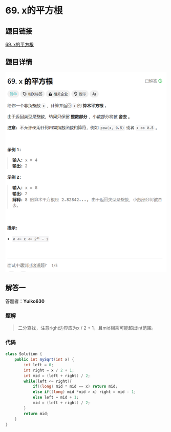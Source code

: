 # 69. x的平方根
## 题目链接  
[69. x的平方根](https://leetcode.cn/problems/sqrtx/description/)
## 题目详情
![题目图片](Img/69.png)

## 解答一
答题者：**Yuiko630**

### 题解
>二分查找，注意right边界应为x / 2 + 1，且mid相乘可能超出int范围。

### 代码
``` Java
class Solution {
    public int mySqrt(int x) {
        int left = 0;
        int right = x / 2 + 1;
        int mid = (left + right) / 2;
        while(left <= right){
            if((long) mid * mid == x) return mid;
            else if((long) mid *mid > x) right = mid - 1;
            else left = mid + 1;
            mid = (left + right) / 2;
        }
        return mid;
    }
}
```
